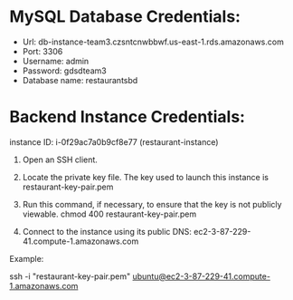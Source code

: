 # MySQL Database Credentials:
- Url: db-instance-team3.czsntcnwbbwf.us-east-1.rds.amazonaws.com
- Port: 3306
- Username: admin
- Password: gdsdteam3
- Database name: restaurantsbd

# Backend Instance Credentials:
instance ID:
i-0f29ac7a0b9cf8e77 (restaurant-instance)
1. Open an SSH client.

2. Locate the private key file. The key used to launch this instance is restaurant-key-pair.pem

3. Run this command, if necessary, to ensure that the key is not publicly viewable.
  chmod 400 restaurant-key-pair.pem

4. Connect to the instance using its public DNS:
  ec2-3-87-229-41.compute-1.amazonaws.com

Example:

  ssh -i "restaurant-key-pair.pem" ubuntu@ec2-3-87-229-41.compute-1.amazonaws.com